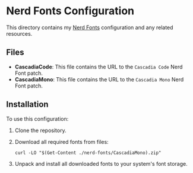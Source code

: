 # Nerd Fonts Configuration

This directory contains my [Nerd Fonts](https://www.nerdfonts.com/) configuration
and any related resources.

## Files

- **CascadiaCode**: This file contains the URL to the `Cascadia Code` Nerd Font patch.
- **CascadiaMono**: This file contains the URL to the `Cascadia Mono` Nerd Font patch.

## Installation

To use this configuration:

1. Clone the repository.
2. Download all required fonts from files:

    ```pwsh
    curl -LO "$(Get-Content ./nerd-fonts/CascadiaMono).zip"
    ```

3. Unpack and install all downloaded fonts to your system's font storage.
